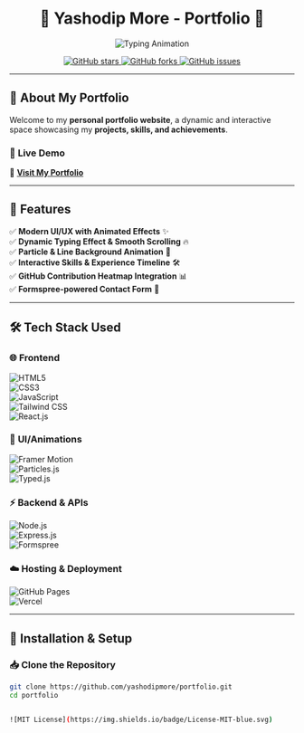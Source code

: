 <h1 align="center">🚀 Yashodip More - Portfolio 🌟</h1>

<p align="center">
  <img src="https://readme-typing-svg.demolab.com?font=Fira+Code&weight=600&size=22&pause=1000&color=00FFFF&center=true&width=500&lines=Frontend+Developer+|+Problem+Solver;Full-Stack+Developer+|+AI%2FML+Enthusiast;Competitive+Programmer+|+Tech+Innovator" alt="Typing Animation" />
</p>

<p align="center">
  <a href="https://github.com/yashodipmore">
    <img src="https://img.shields.io/github/stars/yashodipmore?color=yellow&label=Stars&logo=github&style=for-the-badge" alt="GitHub stars">
  </a>
  <a href="https://github.com/yashodipmore">
    <img src="https://img.shields.io/github/forks/yashodipmore?color=blue&label=Forks&logo=github&style=for-the-badge" alt="GitHub forks">
  </a>
  <a href="https://github.com/yashodipmore">
    <img src="https://img.shields.io/github/issues/yashodipmore?color=red&label=Issues&logo=github&style=for-the-badge" alt="GitHub issues">
  </a>
</p>

---

## 📌 About My Portfolio  
Welcome to my **personal portfolio website**, a dynamic and interactive space showcasing my **projects, skills, and achievements**.  

### 🚀 **Live Demo**  
🔗 **[Visit My Portfolio](https://yashodipmore.netlify.app/)**  

---

## 🎯 **Features**  
✅ **Modern UI/UX with Animated Effects** ✨  
✅ **Dynamic Typing Effect & Smooth Scrolling** 🔥  
✅ **Particle & Line Background Animation** 🎨  
✅ **Interactive Skills & Experience Timeline** 🛠️  
✅ **GitHub Contribution Heatmap Integration** 📊  
✅ **Formspree-powered Contact Form** 📩  

---

## 🛠️ **Tech Stack Used**  

### 🌐 **Frontend**  
![HTML5](https://img.shields.io/badge/HTML5-E34F26?style=for-the-badge&logo=html5&logoColor=white)  
![CSS3](https://img.shields.io/badge/CSS3-1572B6?style=for-the-badge&logo=css3&logoColor=white)  
![JavaScript](https://img.shields.io/badge/JavaScript-F7DF1E?style=for-the-badge&logo=javascript&logoColor=black)  
![Tailwind CSS](https://img.shields.io/badge/TailwindCSS-38B2AC?style=for-the-badge&logo=tailwind-css&logoColor=white)  
![React.js](https://img.shields.io/badge/React-61DAFB?style=for-the-badge&logo=react&logoColor=black)  

### 🎨 **UI/Animations**  
![Framer Motion](https://img.shields.io/badge/FramerMotion-black?style=for-the-badge&logo=framer&logoColor=white)  
![Particles.js](https://img.shields.io/badge/Particles.js-000000?style=for-the-badge&logo=javascript&logoColor=white)  
![Typed.js](https://img.shields.io/badge/Typed.js-ff69b4?style=for-the-badge&logo=javascript&logoColor=white)  

### ⚡ **Backend & APIs**  
![Node.js](https://img.shields.io/badge/Node.js-43853D?style=for-the-badge&logo=node.js&logoColor=white)  
![Express.js](https://img.shields.io/badge/Express.js-000000?style=for-the-badge&logo=express&logoColor=white)  
![Formspree](https://img.shields.io/badge/Formspree-FF5733?style=for-the-badge&logo=gmail&logoColor=white)  

### ☁️ **Hosting & Deployment**  
![GitHub Pages](https://img.shields.io/badge/GitHub_Pages-222222?style=for-the-badge&logo=github&logoColor=white)  
![Vercel](https://img.shields.io/badge/Vercel-000000?style=for-the-badge&logo=vercel&logoColor=white)  

---

## 🚀 **Installation & Setup**  

### 📥 Clone the Repository  
```sh
git clone https://github.com/yashodipmore/portfolio.git
cd portfolio


![MIT License](https://img.shields.io/badge/License-MIT-blue.svg)
